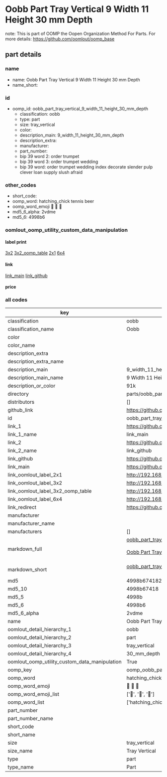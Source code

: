 # Oobb Part Tray Vertical 9 Width 11 Height 30 mm Depth  

note: This is part of OOMP the Oopen Organization Method For Parts. For more details: https://github.com/oomlout/oomp_base

##  part details
  







### name
* name: Oobb Part Tray Vertical 9 Width 11 Height 30 mm Depth
* name_short: 
### id
* oomp_id: oobb_part_tray_vertical_9_width_11_height_30_mm_depth
  * classification: oobb
  * type: part
  * size: tray_vertical
  * color: 
  * description_main: 9_width_11_height_30_mm_depth
  * description_extra: 
  * manufacturer: 
  * part_number: 
  * bip 39 word 2: order trumpet
  * bip 39 word 3: order trumpet wedding
  * bip 39 word: order trumpet wedding index decorate slender pulp clever loan supply slush afraid

### other_codes
* short_code: 
* oomp_word: hatching_chick tennis beer
* oomp_word_emoji :hatching_chick: :tennis: :beer:
* md5_6_alpha: 2vdme
* md5_6: 4998b6






### oomlout_oomp_utility_custom_data_manipulation
#### label print
[3x2](http://192.168.1.245:1112/?label=oomp%202vdme)
[3x2_oomp_table](http://192.168.1.108:1112/?label=oomp%202vdme)
[2x1](http://192.168.1.242:1112/?label=oomp%202vdme)
[6x4](http://192.168.1.55:1112/?label=oomp%202vdme)    

#### link

[link_main](https://github.com/oomlout/oomlout_oomp_version_1_messy/tree/main/parts/oobb_part_tray_vertical_9_width_11_height_30_mm_depth) [link_github](https://github.com/oomlout/oomlout_oomp_version_1_messy/tree/main/parts/oobb_part_tray_vertical_9_width_11_height_30_mm_depth)                             

#### price







### all codes 
| key | value |  
| --- | --- |  
| classification | oobb |  
| classification_name | Oobb |  
| color |  |  
| color_name |  |  
| description_extra |  |  
| description_extra_name |  |  
| description_main | 9_width_11_height_30_mm_depth |  
| description_main_name | 9 Width 11 Height 30 mm Depth |  
| description_or_color | 91k |  
| directory | parts/oobb_part_tray_vertical_9_width_11_height_30_mm_depth |  
| distributors | [] |  
| github_link | https://github.com/oomlout/oomlout_oomp_part_src/tree/main/parts/oobb_part_tray_vertical_9_width_11_height_30_mm_depth |  
| id | oobb_part_tray_vertical_9_width_11_height_30_mm_depth |  
| link_1 | https://github.com/oomlout/oomlout_oomp_version_1_messy/tree/main/parts/oobb_part_tray_vertical_9_width_11_height_30_mm_depth |  
| link_1_name | link_main |  
| link_2 | https://github.com/oomlout/oomlout_oomp_version_1_messy/tree/main/parts/oobb_part_tray_vertical_9_width_11_height_30_mm_depth |  
| link_2_name | link_github |  
| link_github | https://github.com/oomlout/oomlout_oomp_version_1_messy/tree/main/parts/oobb_part_tray_vertical_9_width_11_height_30_mm_depth |  
| link_main | https://github.com/oomlout/oomlout_oomp_version_1_messy/tree/main/parts/oobb_part_tray_vertical_9_width_11_height_30_mm_depth |  
| link_oomlout_label_2x1 | http://192.168.1.242:1112/?label=oomp%202vdme |  
| link_oomlout_label_3x2 | http://192.168.1.245:1112/?label=oomp%202vdme |  
| link_oomlout_label_3x2_oomp_table | http://192.168.1.108:1112/?label=oomp%202vdme |  
| link_oomlout_label_6x4 | http://192.168.1.55:1112/?label=oomp%202vdme |  
| link_redirect | https://github.com/oomlout/oomlout_oomp_version_1_messy/tree/main/parts/oobb_part_tray_vertical_9_width_11_height_30_mm_depth |  
| manufacturer |  |  
| manufacturer_name |  |  
| manufacturers | [] |  
| markdown_full | [oobb_part_tray_vertical_9_width_11_height_30_mm_depth](none)<br>[](none)<br>[Oobb Part Tray Vertical 9 Width 11 Height 30 Mm Depth](none)<br><br> |  
| markdown_short | [oobb_part_tray_vertical_9_width_11_height_30_mm_depth](none)<br><br> |  
| md5 | 4998b674182a95af2d1c872df1fa64e1 |  
| md5_10 | 4998b67418 |  
| md5_5 | 4998b |  
| md5_6 | 4998b6 |  
| md5_6_alpha | 2vdme |  
| name | Oobb Part Tray Vertical 9 Width 11 Height 30 mm Depth |  
| oomlout_detail_hierarchy_1 | oobb |  
| oomlout_detail_hierarchy_2 | part |  
| oomlout_detail_hierarchy_3 | tray_vertical |  
| oomlout_detail_hierarchy_4 | 30_mm_depth |  
| oomlout_oomp_utility_custom_data_manipulation | True |  
| oomp_key | oomp_oobb_part_tray_vertical_9_width_11_height_30_mm_depth |  
| oomp_word | hatching_chick tennis beer |  
| oomp_word_emoji | :hatching_chick: :tennis: :beer: |  
| oomp_word_emoji_list | [':hatching_chick:', ':tennis:', ':beer:'] |  
| oomp_word_list | ['hatching_chick', 'tennis', 'beer'] |  
| part_number |  |  
| part_number_name |  |  
| short_code |  |  
| short_name |  |  
| size | tray_vertical |  
| size_name | Tray Vertical |  
| type | part |  
| type_name | Part |  
